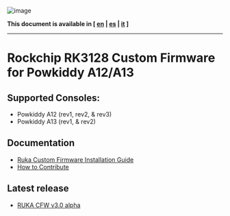 ![image](https://user-images.githubusercontent.com/67930710/117461690-22bc2e80-af4e-11eb-8ac5-240f600ebe39.png)

**This document is available in [ [en](README.md) | [es](doc/readme_es.md) | [it](doc/readme_it.md) ]**

---

# Rockchip RK3128 Custom Firmware for Powkiddy A12/A13

## Supported Consoles:

* Powkiddy A12 (rev1, rev2, & rev3)
* Powkiddy A13 (rev1, & rev2)

## Documentation

* [Ruka Custom Firmware Installation Guide](doc/install.md)
* [How to Contribute](CONTRIBUTING.md)

## Latest release

* [RUKA CFW v3.0 alpha](https://github.com/Ruka-CFW/rk3128-cfw/releases/tag/v3.0_alpha_1)
